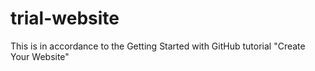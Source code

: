 # trial-website
This is in accordance to the Getting Started with GitHub tutorial "Create Your Website"
